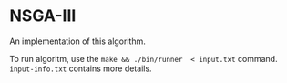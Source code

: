 # NSGA-III

An implementation of this algorithm.

To run algoritm, use the `make && ./bin/runner  < input.txt` command.
`input-info.txt` contains more details.


